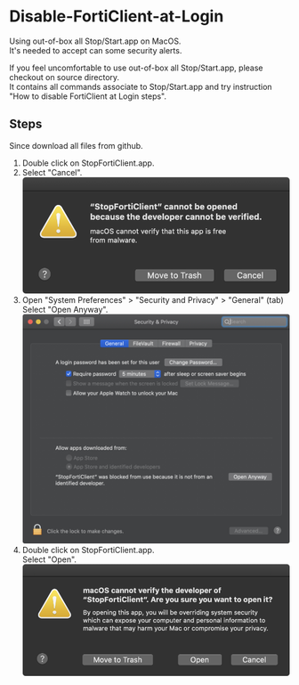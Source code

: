 # Disable-FortiClient-at-Login
Using out-of-box all Stop/Start.app on MacOS.  
It's needed to accept can some security alerts.  
  
If you feel uncomfortable to use out-of-box all Stop/Start.app, please checkout on source directory.  
It contains all commands associate to Stop/Start.app and try instruction "How to disable FortiClient at Login steps".  

## Steps
Since download all files from github.
1. Double click on StopFortiClient.app.  
2. Select "Cancel".  
![fix1](https://github.com/JJBunt/Disable-FortiClient-at-Login/blob/master/pics/Fix1.png)  
3. Open "System Preferences" > "Security and Privacy" > "General" (tab)  
Select "Open Anyway".  
![pic2](https://github.com/JJBunt/Disable-FortiClient-at-Login/blob/master/pics/Fix2.png)  
4. Double click on StopFortiClient.app.  
Select "Open".
![pic5](https://github.com/JJBunt/Disable-FortiClient-at-Login/blob/master/pics/Fix3.png)   
